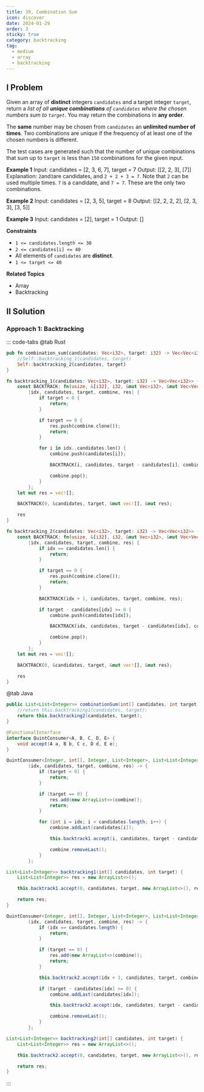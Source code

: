 ```yaml
---
title: 39, Combination Sum
icon: discover
date: 2024-01-29
order: 3
sticky: true
category: backtracking
tag: 
  - medium
  - array
  - backtracking
---
```


## I Problem
Given an array of **distinct** integers `candidates` and a target integer `target`, return a *list of all **unique combinations** of `candidates` where the chosen numbers sum to `target`*. You may return the combinations in **any order**.

The **same** number may be chosen from `candidates` an **unlimited number of times**. Two combinations are unique if the frequency of at least one of the chosen numbers is different.

The test cases are generated such that the number of unique combinations that sum up to `target` is less than `150` combinations for the given input.

**Example 1**
Input: candidates = [2, 3, 6, 7], target = 7
Output: [[2, 2, 3], [7]]
Explanation: `2`and`3`are candidates, and `2 + 2 + 3 = 7`. Note that `2` can be used multiple times. `7` is a candidate, and `7 = 7`. These are the only two combinations.

**Example 2**
Input: candidates = [2, 3, 5], target = 8
Output: [[2, 2, 2, 2], [2, 3, 3], [3, 5]]

**Example 3**
Input: candidates = [2], target = 1
Output: []

**Constraints**
- `1 <= candidates.length <= 30`
- `2 <= candidates[i] <= 40`
- All elements of `candidates` are **distinct**.
- `1 <= target <= 40`

**Related Topics**
- Array
- Backtracking


## II Solution
### Approach 1: Backtracking
::: code-tabs
@tab Rust
```rust
pub fn combination_sum(candidates: Vec<i32>, target: i32) -> Vec<Vec<i32>> {
    //Self::backtracking_1(candidates, target)
    Self::backtracking_2(candidates, target)
}

fn backtracking_1(candidates: Vec<i32>, target: i32) -> Vec<Vec<i32>> {
    const BACKTRACK: fn(usize, &[i32], i32, &mut Vec<i32>, &mut Vec<Vec<i32>>) =
        |idx, candidates, target, combine, res| {
            if target < 0 {
                return;
            }

            if target == 0 {
                res.push(combine.clone());
                return;
            }

            for i in idx..candidates.len() {
                combine.push(candidates[i]);

                BACKTRACK(i, candidates, target - candidates[i], combine, res);

                combine.pop();
            }
        };
    let mut res = vec![];

    BACKTRACK(0, &candidates, target, &mut vec![], &mut res);

    res
}

fn backtracking_2(candidates: Vec<i32>, target: i32) -> Vec<Vec<i32>> {
    const BACKTRACK: fn(usize, &[i32], i32, &mut Vec<i32>, &mut Vec<Vec<i32>>) =
        |idx, candidates, target, combine, res| {
            if idx == candidates.len() {
                return;
            }

            if target == 0 {
                res.push(combine.clone());
                return;
            }

            BACKTRACK(idx + 1, candidates, target, combine, res);

            if target - candidates[idx] >= 0 {
                combine.push(candidates[idx]);

                BACKTRACK(idx, candidates, target - candidates[idx], combine, res);

                combine.pop();
            }
        };
    let mut res = vec![];

    BACKTRACK(0, &candidates, target, &mut vec![], &mut res);

    res
}
```

@tab Java
```java
public List<List<Integer>> combinationSum(int[] candidates, int target) {
    //return this.backtracking1(candidates, target);
    return this.backtracking2(candidates, target);
}

@FunctionalInterface
interface QuintConsumer<A, B, C, D, E> {
    void accept(A a, B b, C c, D d, E e);
}

QuintConsumer<Integer, int[], Integer, List<Integer>, List<List<Integer>>> backtrack1 =
        (idx, candidates, target, combine, res) -> {
            if (target < 0) {
                return;
            }

            if (target == 0) {
                res.add(new ArrayList<>(combine));
                return;
            }

            for (int i = idx; i < candidates.length; i++) {
                combine.addLast(candidates[i]);

                this.backtrack1.accept(i, candidates, target - candidates[i], combine, res);

                combine.removeLast();
            }
        };

List<List<Integer>> backtracking1(int[] candidates, int target) {
    List<List<Integer>> res = new ArrayList<>();

    this.backtrack1.accept(0, candidates, target, new ArrayList<>(), res);

    return res;
}

QuintConsumer<Integer, int[], Integer, List<Integer>, List<List<Integer>>> backtrack2 =
        (idx, candidates, target, combine, res) -> {
            if (idx == candidates.length) {
                return;
            }

            if (target == 0) {
                res.add(new ArrayList<>(combine));
                return;
            }

            this.backtrack2.accept(idx + 1, candidates, target, combine, res);

            if (target - candidates[idx] >= 0) {
                combine.addLast(candidates[idx]);

                this.backtrack2.accept(idx, candidates, target - candidates[idx], combine, res);

                combine.removeLast();
            }
        };

List<List<Integer>> backtracking2(int[] candidates, int target) {
    List<List<Integer>> res = new ArrayList<>();

    this.backtrack2.accept(0, candidates, target, new ArrayList<>(), res);

    return res;
}
```
:::
